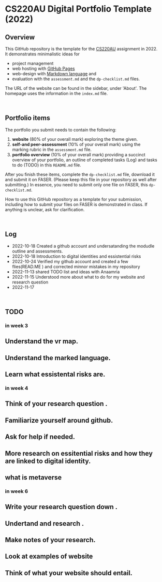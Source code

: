 # CS220AU Digital Portfolio Template (2022)
## Overview
This GitHub repository is the template for the [CS220AU](https://github.com/khofstadter/CS220AU) assignment in 2022. It demonstrates minimalistic ideas for 

- project management
- web hosting with [GitHub Pages](https://pages.github.com/) 
- web-design with [Markdown language](https://guides.github.com/features/mastering-markdown/) and
- evaluation with the `assessment.md` and the `dp-checklist.md` files. 

The URL of the website can be found in the sidebar, under 'About'. The homepage uses the information in the `index.md` file.

<br>

## Portfolio items
The portfolio you submit needs to contain the following:

1. **website** (80% of your overall mark) exploring the theme given.
2. **self-and peer-assessment** (10% of your overall mark) using the marking rubric in the `assessment.md` file.
3. **portfolio overview** (10% of your overall mark) providing a succinct overview of your portfolio, an outline of completed tasks (Log) and tasks to do (TODO) in this `README.md` file.

After you finish these items, complete the `dp-checklist.md` file, download it and submit it on FASER. (Please keep this file in your repository as well after submitting.) In essence, you need to submit only one file on FASER, this `dp-checklist.md`. 

How to use this GitHub repository as a template for your submission, including how to submit your files on FASER is demonstrated in class. If anything is unclear, ask for clarification. 

<br>

## Log

- 2022-10-18 Created a github account and undersatanding the modudle outline and assessments.
- 2022-10-18 Introduction to digital identities and essistential risks
- 2022-10-24 Verified my github account and created a few flies(READ.ME ) and corrected minnor mistakes in my repository 
- 2022-11-13 shared TODO list and ideas with Anaamria 
- 2022-11-15 Understood more about what to do for my website and research question 
- 2022-11-17 



<br>

## TODO
### in week 3
## Understand the vr map.
## Understand the marked language.
## Learn what essistental risks are.

### in week 4 
## Think of your research question .
## Familiarize yourself around github.
## Ask for help if needed.
## More research on essitential risks and how they are linked to digital identity.
## what is metaverse

### in week 6
## Write your research question down .
## Undertand and research .
## Make notes of your research.
## Look at examples of website 
## Think of what your website should entail.


